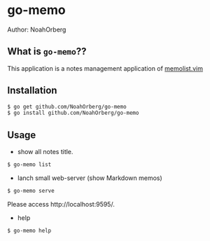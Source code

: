 # go-memo
Author: NoahOrberg
## What is `go-memo`??
This application is a notes management application of [memolist.vim](http://github.com/glidenote/memolist.vim)
## Installation
``` bash
$ go get github.com/NoahOrberg/go-memo
$ go install github.com/NoahOrberg/go-memo
```
## Usage
- show all notes title.
``` bash
$ go-memo list
```
- lanch small web-server (show Markdown memos)
``` bash
$ go-memo serve
```
Please access http://localhost:9595/.
- help
``` bash
$ go-memo help
```
